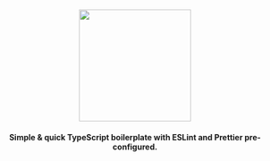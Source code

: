 
<h1 align="center">
    <img src="https://user-images.githubusercontent.com/29258951/196961679-ed821b49-149d-45c6-b4c7-0e55e9316e49.svg" height="200" />
</h1>

**<h4 align="center">Simple & quick TypeScript boilerplate with ESLint and Prettier pre-configured.</h1>**
